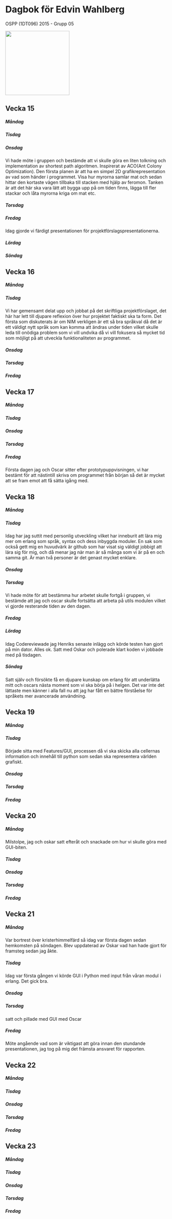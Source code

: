 # Dagbok för Edvin Wahlberg

OSPP (1DT096) 2015 - Grupp 05


<img src="https://github.com/uu-it-teaching/ospp-2015-group-05/blob/master/meta/images/edvin.jpg?raw=true" width="200">

## Vecka 15

##### Måndag

##### Tisdag

##### Onsdag

Vi hade möte i gruppen och bestämde att vi skulle göra en liten tolkning och implementation av shortest path algoritmen. Inspirerat av ACO(Ant Colony Optimization). 
Den första planen är att ha en simpel 2D grafikrepresentation av vad som händer i programmet. 
Visa hur myrorna samlar mat och sedan hittar den kortaste vägen tillbaka till stacken med hjälp av feromon. Tanken är att det här ska vara lätt att bygga upp på om tiden finns, 
lägga till fler stackar och låta myrorna kriga om mat etc.

##### Torsdag

##### Fredag 

Idag gjorde vi färdigt presentationen för projektförslagspresentationerna.

##### Lördag

##### Söndag

## Vecka 16

##### Måndag

##### Tisdag

 Vi har gemensamt delat upp och jobbat på det skriftliga projektförslaget, det här har lett till djupare reflexion över hur projektet
 faktiskt ska ta form. Det första som diskuterats är om NIM verkligen är ett så bra språkval då det är ett väldigt nytt språk som kan komma att ändras under tiden
 vilket skulle leda till onödiga problem som vi vill undvika då vi vill fokusera så mycket tid som möjligt på att utveckla funktionaliteten av programmet.

##### Onsdag

##### Torsdag

##### Fredag

## Vecka 17

##### Måndag

##### Tisdag

##### Onsdag

##### Torsdag

##### Fredag

Första dagen jag och Oscar sitter efter prototypuppvisningen, vi har bestämt för att nästintill skriva om programmet från början så det är mycket att se fram emot att få sätta igång med.

## Vecka 18

##### Måndag

##### Tisdag

Idag har jag suttit med personlig utveckling vilket har inneburit att lära mig mer om erlang som språk, syntax och dess inbyggda moduler. En sak som också gett mig en huvudvärk är github 
som har visat sig väldigt jobbigt att lära sig för mig, och då menar jag när man är så många som vi är på en och samma git. Är man två personer är det genast mycket enklare.

##### Onsdag

##### Torsdag

Vi hade möte för att bestämma hur arbetet skulle fortgå i gruppen, vi bestämde att jag och oscar skulle fortsätta att arbeta på utils modulen vilket vi gjorde resterande tiden av den dagen.

##### Fredag

##### Lördag

Idag Codereviewade jag Henriks senaste inlägg och körde testen han gjort på min dator. Alles ok. Satt med Oskar och polerade klart koden vi jobbade med på tisdagen.

##### Söndag

Satt själv och försökte få en djupare kunskap om erlang för att underlätta mitt och oscars nästa moment som vi ska börja på i helgen. Det var inte det lättaste men känner i alla fall
 nu att jag har fått en bättre förståelse för språkets mer avancerade användning.

## Vecka 19

##### Måndag

##### Tisdag

Började sitta med Features/GUI, processen då vi ska skicka alla cellernas information och innehåll till python som sedan ska representera världen grafiskt.

##### Onsdag


##### Torsdag

##### Fredag

## Vecka 20

##### Måndag

 Milstolpe, jag och oskar satt efteråt och snackade om hur vi skulle göra med GUI-biten.

##### Tisdag

##### Onsdag

##### Torsdag

##### Fredag

## Vecka 21

##### Måndag

Var bortrest över kristerhimmelfärd så idag var första dagen sedan hemkomsten på söndagen. Blev uppdaterad av Oskar vad han hade gjort för framsteg sedan jag åkte.

##### Tisdag

Idag var första gången vi körde GUI i Python med input från våran modul i erlang. Det gick bra.

##### Onsdag

##### Torsdag

satt och pillade med GUI med Oscar

##### Fredag

Möte angående vad som är viktigast att göra innan den stundande presentationen, jag tog på mig det främsta ansvaret för rapporten.
## Vecka 22

##### Måndag

##### Tisdag

##### Onsdag

##### Torsdag

##### Fredag

## Vecka 23

##### Måndag

##### Tisdag

##### Onsdag

##### Torsdag

##### Fredag
